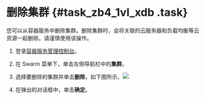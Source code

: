 # 删除集群 {#task_zb4_1vl_xdb .task}

您可以从容器服务中删除集群。删除集群时，会将关联的云服务器和负载均衡等云资源一起删除。请谨慎使用该操作。

1.  登录[容器服务管理控制台](https://cs.console.aliyun.com)。 
2.  在 Swarm 菜单下，单击左侧导航栏中的**集群**。 
3.   选择要删除的集群并单击**删除**，如下图所示。![](http://static-aliyun-doc.oss-cn-hangzhou.aliyuncs.com/assets/img/7001/4827_zh-CN.png)

 
4.  在弹出的对话框中，单击**确定**。 

